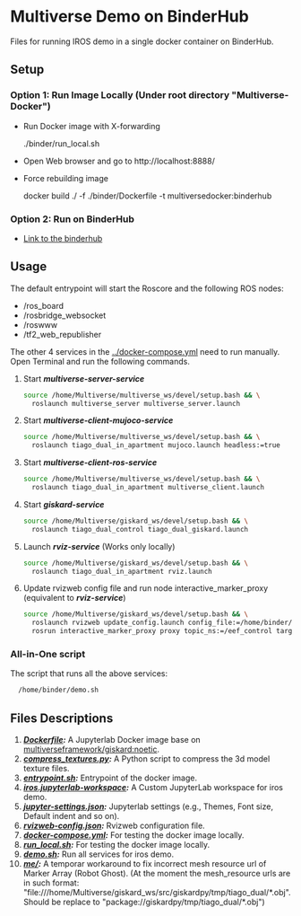 # Multiverse Demo on BinderHub

Files for running IROS demo in a single docker container on BinderHub.

## Setup

### Option 1: Run Image Locally (Under root directory "Multiverse-Docker")

- Run Docker image with X-forwarding

  ./binder/run_local.sh

- Open Web browser and go to http://localhost:8888/

- Force rebuilding image

  docker build ./ -f ./binder/Dockerfile -t multiversedocker:binderhub

### Option 2: Run on BinderHub
- [Link to the binderhub](https://binder.intel4coro.de/v2/gh/Multiverse-Framework/Multiverse-Docker.git/main)

## Usage

The default entrypoint will start the Roscore and the following ROS nodes:

- /ros_board
- /rosbridge_websocket
- /roswww
- /tf2_web_republisher

The other 4 services in the [../docker-compose.yml](../docker-compose.yml) need to run manually. Open Terminal and run the following commands.

1. Start ***multiverse-server-service***

    ```bash
    source /home/Multiverse/multiverse_ws/devel/setup.bash && \
      roslaunch multiverse_server multiverse_server.launch
    ```

1. Start ***multiverse-client-mujoco-service***

    ```bash
    source /home/Multiverse/multiverse_ws/devel/setup.bash && \
      roslaunch tiago_dual_in_apartment mujoco.launch headless:=true
    ```

1. Start ***multiverse-client-ros-service***

    ```bash
    source /home/Multiverse/multiverse_ws/devel/setup.bash && \
      roslaunch tiago_dual_in_apartment multiverse_client.launch
    ```

1. Start ***giskard-service***

    ```bash
    source /home/Multiverse/giskard_ws/devel/setup.bash && \
      roslaunch tiago_dual_control tiago_dual_giskard.launch
    ```

1. Launch ***rviz-service*** (Works only locally)

    ```bash
    source /home/Multiverse/giskard_ws/devel/setup.bash && \
      roslaunch tiago_dual_in_apartment rviz.launch
    ```

1. Update rvizweb config file and run node interactive_marker_proxy (equivalent to ***rviz-service***)

    ```bash
    source /home/Multiverse/giskard_ws/devel/setup.bash && \
      roslaunch rvizweb update_config.launch config_file:=/home/binder/rvizweb-config.json && \
      rosrun interactive_marker_proxy proxy topic_ns:=/eef_control target_frame:=/base_link &
    ```

### All-in-One script

The script that runs all the above services:

```bash
  /home/binder/demo.sh
```

## Files Descriptions

1. ***[Dockerfile](./Dockerfile):*** A Jupyterlab Docker image base on [multiverseframework/giskard:noetic](https://hub.docker.com/r/multiverseframework/giskard).
1. ***[compress_textures.py](./compress_textures.py):*** A Python script to compress the 3d model texture files.
1. ***[entrypoint.sh](./entrypoint.sh):*** Entrypoint of the docker image.
1. ***[iros.jupyterlab-workspace](./iros.jupyterlab-workspace):*** A Custom JupyterLab workspace for iros demo.
1. ***[jupyter-settings.json](./jupyter-settings.json):*** Jupyterlab settings (e.g., Themes, Font size, Default indent and so on).
1. ***[rvizweb-config.json](./rvizweb-config.json):*** Rvizweb configuration file.
1. ***[docker-compose.yml](./docker-compose.yml):*** For testing the docker image locally.
1. ***[run_local.sh](./run_local.sh):*** For testing the docker image locally.
1. ***[demo.sh](./demo.sh):*** Run all services for iros demo.
1. ***[me/](./me):*** A temporar workaround to fix incorrect mesh resource url of Marker Array (Robot Ghost). (At the moment the mesh_resource urls are in such format: "file:///home/Multiverse/giskard_ws/src/giskardpy/tmp/tiago_dual/\*.obj". Should be replace to "package://giskardpy/tmp/tiago_dual/\*.obj")

